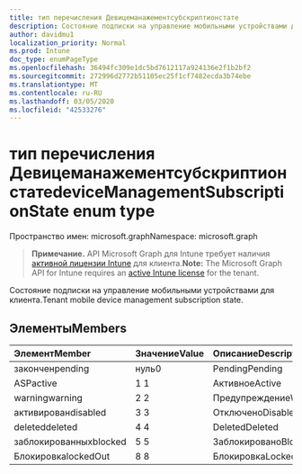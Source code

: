 ```yaml
---
title: тип перечисления Девицеманажементсубскриптионстате
description: Состояние подписки на управление мобильными устройствами для клиента.
author: davidmu1
localization_priority: Normal
ms.prod: Intune
doc_type: enumPageType
ms.openlocfilehash: 36494fc309e1dc5bd7612117a924136e2f1b2bf2
ms.sourcegitcommit: 272996d2772b51105ec25f1cf7482ecda3b74ebe
ms.translationtype: MT
ms.contentlocale: ru-RU
ms.lasthandoff: 03/05/2020
ms.locfileid: "42533276"
---
```

# <a name="devicemanagementsubscriptionstate-enum-type"></a><span data-ttu-id="7c4dd-103">тип перечисления Девицеманажементсубскриптионстате</span><span class="sxs-lookup"><span data-stu-id="7c4dd-103">deviceManagementSubscriptionState enum type</span></span>

<span data-ttu-id="7c4dd-104">Пространство имен: microsoft.graph</span><span class="sxs-lookup"><span data-stu-id="7c4dd-104">Namespace: microsoft.graph</span></span>

> <span data-ttu-id="7c4dd-105">**Примечание.** API Microsoft Graph для Intune требует наличия [активной лицензии Intune](https://go.microsoft.com/fwlink/?linkid=839381) для клиента.</span><span class="sxs-lookup"><span data-stu-id="7c4dd-105">**Note:** The Microsoft Graph API for Intune requires an [active Intune license](https://go.microsoft.com/fwlink/?linkid=839381) for the tenant.</span></span>

<span data-ttu-id="7c4dd-106">Состояние подписки на управление мобильными устройствами для клиента.</span><span class="sxs-lookup"><span data-stu-id="7c4dd-106">Tenant mobile device management subscription state.</span></span>

## <a name="members"></a><span data-ttu-id="7c4dd-107">Элементы</span><span class="sxs-lookup"><span data-stu-id="7c4dd-107">Members</span></span>
|<span data-ttu-id="7c4dd-108">Элемент</span><span class="sxs-lookup"><span data-stu-id="7c4dd-108">Member</span></span>|<span data-ttu-id="7c4dd-109">Значение</span><span class="sxs-lookup"><span data-stu-id="7c4dd-109">Value</span></span>|<span data-ttu-id="7c4dd-110">Описание</span><span class="sxs-lookup"><span data-stu-id="7c4dd-110">Description</span></span>|
|:---|:---|:---|
|<span data-ttu-id="7c4dd-111">закончен</span><span class="sxs-lookup"><span data-stu-id="7c4dd-111">pending</span></span>|<span data-ttu-id="7c4dd-112">нуль</span><span class="sxs-lookup"><span data-stu-id="7c4dd-112">0</span></span>|<span data-ttu-id="7c4dd-113">Pending</span><span class="sxs-lookup"><span data-stu-id="7c4dd-113">Pending</span></span>|
|<span data-ttu-id="7c4dd-114">ASP</span><span class="sxs-lookup"><span data-stu-id="7c4dd-114">active</span></span>|<span data-ttu-id="7c4dd-115">1 </span><span class="sxs-lookup"><span data-stu-id="7c4dd-115">1</span></span>|<span data-ttu-id="7c4dd-116">Активное</span><span class="sxs-lookup"><span data-stu-id="7c4dd-116">Active</span></span>|
|<span data-ttu-id="7c4dd-117">warning</span><span class="sxs-lookup"><span data-stu-id="7c4dd-117">warning</span></span>|<span data-ttu-id="7c4dd-118">2 </span><span class="sxs-lookup"><span data-stu-id="7c4dd-118">2</span></span>|<span data-ttu-id="7c4dd-119">Предупреждение</span><span class="sxs-lookup"><span data-stu-id="7c4dd-119">Warning</span></span>|
|<span data-ttu-id="7c4dd-120">активирован</span><span class="sxs-lookup"><span data-stu-id="7c4dd-120">disabled</span></span>|<span data-ttu-id="7c4dd-121">3 </span><span class="sxs-lookup"><span data-stu-id="7c4dd-121">3</span></span>|<span data-ttu-id="7c4dd-122">Отключено</span><span class="sxs-lookup"><span data-stu-id="7c4dd-122">Disabled</span></span>|
|<span data-ttu-id="7c4dd-123">deleted</span><span class="sxs-lookup"><span data-stu-id="7c4dd-123">deleted</span></span>|<span data-ttu-id="7c4dd-124">4 </span><span class="sxs-lookup"><span data-stu-id="7c4dd-124">4</span></span>|<span data-ttu-id="7c4dd-125">Deleted</span><span class="sxs-lookup"><span data-stu-id="7c4dd-125">Deleted</span></span>|
|<span data-ttu-id="7c4dd-126">заблокированных</span><span class="sxs-lookup"><span data-stu-id="7c4dd-126">blocked</span></span>|<span data-ttu-id="7c4dd-127">5 </span><span class="sxs-lookup"><span data-stu-id="7c4dd-127">5</span></span>|<span data-ttu-id="7c4dd-128">Заблокировано</span><span class="sxs-lookup"><span data-stu-id="7c4dd-128">Blocked</span></span>|
|<span data-ttu-id="7c4dd-129">Блокировка</span><span class="sxs-lookup"><span data-stu-id="7c4dd-129">lockedOut</span></span>|<span data-ttu-id="7c4dd-130">8 </span><span class="sxs-lookup"><span data-stu-id="7c4dd-130">8</span></span>|<span data-ttu-id="7c4dd-131">Блокировка</span><span class="sxs-lookup"><span data-stu-id="7c4dd-131">LockedOut</span></span>|




